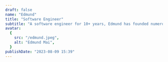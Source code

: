 ```yaml
---
draft: false
name: "Edmund"
title: "Software Engineer"
subtitle: "A software engineer for 10+ years, Edmund has founded numerous startups, successful exiting one telehealth and one social media software company he built from scratch."
avatar:
  {
    src: "/edmund.jpeg",
    alt: "Edmund Mai",
  }
publishDate: "2023-08-09 15:39"
---
```

